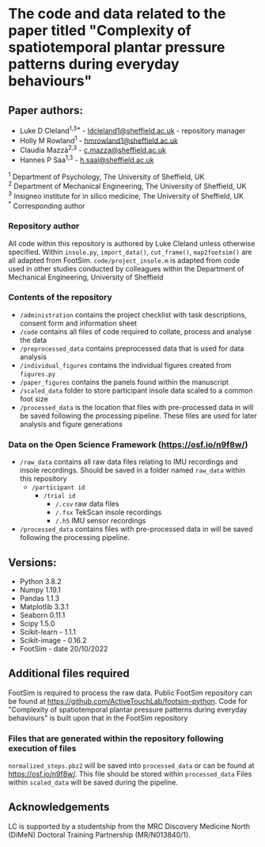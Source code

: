 # The code and data related to the paper titled "Complexity of spatiotemporal plantar pressure patterns during everyday behaviours"

## Paper authors:
* Luke D Cleland<sup>1,3*</sup> - ldcleland1@sheffield.ac.uk - repository manager
* Holly M Rowland<sup>1</sup> - hmrowland1@sheffield.ac.uk
* Claudia Mazzà<sup>2,3</sup> - c.mazza@sheffield.ac.uk
* Hannes P Saa<sup>1,3</sup> - h.saal@sheffield.ac.uk

<sup>1</sup> Department of Psychology, The University of Sheffield, UK <br />
<sup>2</sup> Department of Mechanical Engineering, The University of Sheffield, UK <br />
<sup>3</sup> Insigneo institute for in silico medicine, The University of Sheffield, UK <br />
<sup>*</sup> Corresponding author

### Repository author
All code within this repository is authored by Luke Cleland unless otherwise specified.
Within `insole.py`, `import_data()`, `cut_frame()`, `map2footsim()` are all adapted from FootSim. 
`code/project_insole.m` is adapted from code used in other studies conducted by colleagues within the Department of Mechanical Engineering, University of Sheffield

### Contents of the repository
* `/administration` contains the project checklist with task descriptions, consent form and information sheet
* `/code` contains all files of code required to collate, process and analyse the data
* `/preprocessed_data` contains preprocessed data that is used for data analysis 
* `/individual_figures` contains the individual figures created from `figures.py`
* `/paper_figures` contains the panels found within the manuscript
* `/scaled_data` folder to store participant insole data scaled to a common foot size
* `/processed_data` is the location that files with pre-processed data in will be saved following the processing pipeline. These files are used for later analysis and figure generations

### Data on the Open Science Framework (https://osf.io/n9f8w/)
* `/raw_data` contains all raw data files relating to IMU recordings and insole recordings. Should be saved in a folder named `raw_data` within this repository
     - `/participant id`
          - `/trial id`
               - `/.csv` raw data files
               - `/.fsx` TekScan insole recordings
               - `/.h5` IMU sensor recordings
* `/processed_data` contains files with pre-processed data in will be saved following the processing pipeline. 

## Versions:
* Python 3.8.2
* Numpy 1.19.1
* Pandas 1.1.3
* Matplotlib 3.3.1
* Seaborn 0.11.1
* Scipy 1.5.0
* Scikit-learn - 1.1.1    
* Scikit-image - 0.16.2                                                                                                                                                                                                                                                                                                                                                                                                                                                                                                                                                                                                                                                                                                                    
* FootSim - date 20/10/2022


## Additional files required
FootSim is required to process the raw data. Public FootSim repository can be found at https://github.com/ActiveTouchLab/footsim-python.
Code for "Complexity of spatiotemporal plantar pressure patterns during everyday behaviours" is built upon that in the FootSim repository

### Files that are generated within the repository following execution of files
`normalized_steps.pbz2` will be saved into `processed_data` or can be found at https://osf.io/n9f8w/. This file should be stored within `processed_data`
Files within `scaled_data` will be saved during the pipeline.

## Acknowledgements
LC is supported by a studentship from the MRC Discovery Medicine North (DiMeN)
Doctoral Training Partnership (MR/N013840/1).
